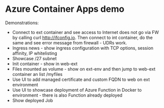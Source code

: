 # Azure Container Apps demo

Demonstrations:
- Connect to ext container and see access to Internet does not go via FW by calling curl http://ifconfig.io. Then connect to int container, do the same and see error message from firewall - UDRs work.
- Ingress news - show ingress configuration with TCP options, session affinity, IP whitelisting
- Showcase /27 subnet
- Init container - show in web-ext
- Files mounted as volume - show on ext-env and then jump to web-ext container an list /myfiles
- Use UI to add managed certificate and custom FQDN to web on ext environment
- Use UI to showcase deployment of Azure Function in Docker to environment - there is also Function already deployed
- Show deployed Job